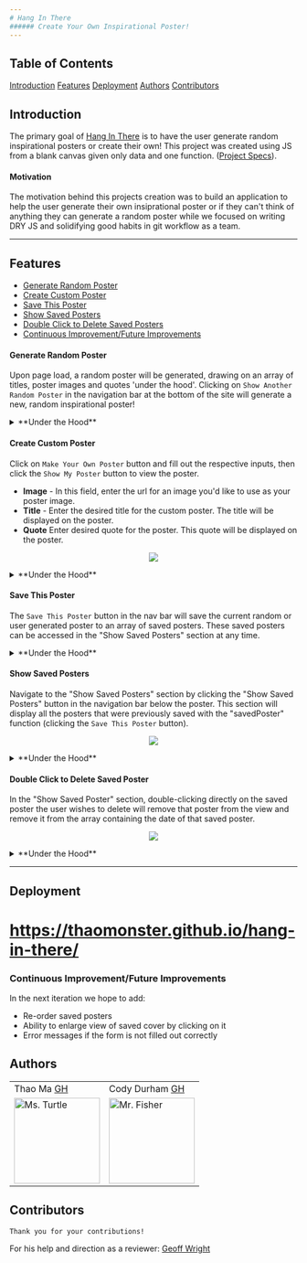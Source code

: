 ```yaml
---
# Hang In There
###### Create Your Own Inspirational Poster!
---
```

## Table of Contents
[Introduction](#introduction)
[Features](#features)
[Deployment](#deployment)
[Authors](#authors)
[Contributors](#contributors)


## Introduction
The primary goal of [Hang In There](https://github.com/thaomonster/hang-in-there) is to have the user generate random inspirational posters or create their own! This project was created using JS from a blank canvas given only data and one function. ([Project Specs](https://frontend.turing.io/projects/module-1/hang-in-there.html)).

#### Motivation
The motivation behind this projects creation was to build an application to help the user generate their own insiprational poster or if they can't think of anything they can generate a random poster while we focused on writing DRY JS and solidifying good habits in git workflow as a team.

---
## Features
* [Generate Random Poster](#Generate-Random-Poster)
* [Create Custom Poster](#Create-Custom-Poster)
* [Save This Poster](#Save-This-Poster)
* [Show Saved Posters](#Show-Saved-Posters)
* [Double Click to Delete Saved Posters](#Double-Click-to-Delete-Saved-Poster)
* [Continuous Improvement/Future Improvements](#Continuous-Improvement/Future-Improvements)

#### Generate Random Poster
Upon page load, a random poster will be generated, drawing on an array of titles, poster images and quotes 'under the hood'. Clicking on `Show Another Random Poster` in the navigation bar at the bottom of the site will generate a new, random inspirational poster!

<details>
  <summary>**Under the Hood**</summary>
  A database of assetts for the random posters (image titles, and quotes) wwere already provided for the project, which is what is drawn upon to create the poster on page load/refresh. Additional assetts are added dynamically to the respective arrays upon creation of a custom poster - the inputted data is stored away and can now be drawn upon when generating random covers. To creat a random poster, click `Show Another Random Poster` button, an event listener was assigned to the button. Upon click, an assett is chosen at random from each of the arrays for the corresponding poster elements and is placed into a new Class object - the new poster. It is then displayed on the home page by reassigning the corresponding HTML elements, which are targeted with the `document.querySelector()` method.
</details>

#### Create Custom Poster
Click on `Make Your Own Poster` button and fill out the respective inputs, then click the `Show My Poster` button to view the poster.

* **Image** - In this field, enter the url for an image you'd like to use as your poster image.
* **Title** - Enter the desired title for the custom poster. The title will be displayed on the poster.
* **Quote** Enter desired quote for the poster. This quote will be displayed on the poster.

<p align = "center">
<img src="https://media.giphy.com/media/7wzaWSH8oP5ZIR5UUJ/giphy.gif">
</p>
      <details>
        <summary>**Under the Hood**</summary>
        Input fields are cleared when loading the `Make Your Own Poster` section by setting the value of those fields to empty strings. Event listeners are attached to each input field. The value of those input fields, upon click of the `Make Your Own Poster` button, are stored in their respective data arrays (i.e. value of "Images" input will be stored in the "images" data array, within "main.js" file, etc.) with a `.push()` method. Those pieces of information are then drawn on to use in the creation of a new Class object, a new poster, which is then displayed on the main page.
      </details> 

#### Save This Poster
The `Save This Poster` button in the nav bar will save the current random or user generated poster to an array of saved posters. These saved posters can be accessed in the "Show Saved Posters" section at any time.

  <details>
  <summary>**Under the Hood**</summary>
  Using event listeners, corresponding information (values) from the various elements of the currently viewed poster are pulled and then used in the creation of a new Class object (our poster), which is then stored in an array of saved posters (`savedPosters`) to draw upon later (for viewing saved posters). Duplicates within the `savedposters` array are avoided with a separate function. That function compares the key values of the poster being saved against the posters that have been saved in the `savedposters` array - if all of the key values (other than the unique `id`) of the poster being saved match up with any of the object key values in the `savedposters` array, then that is a duplicate poster and it is prevented from being added to the array. 
  </details>

#### Show Saved Posters
Navigate to the "Show Saved Posters" section by clicking the "Show Saved Posters" button in the navigation bar below the poster. This section will display all the posters that were previously saved with the "savedPoster" function (clicking the `Save This Poster` button).

<p align = "center">
<img src="https://media.giphy.com/media/ME6Fvdo8nv9lUo1x9R/giphy.gif">
</p>

  <details>
    <summary>**Under the Hood**</summary>
      To prevent duplicate posters from displaying, we decided to clear HTML elements composing the displayed list of saved posters - which would be leftover from any previous visit to the saved posters section. With the section cleared, a `for loop` is used to iterate through the `savedPosters` array and used in the key values of the poster object at index [i] into the corresponding HTML elements (which are targeted with the `.querySelector()` method). Those elements are then inserted into the HTML using the `insertAdjacentHTML()` method.
  </details>

#### Double Click to Delete Saved Poster
In the "Show Saved Poster" section, double-clicking directly on the saved poster the user wishes to delete will remove that poster from the view and remove it from the array containing the date of that saved poster.

<p align = "center">
<img src="https://media.giphy.com/media/d8Hjqg3VeOpDsch4R2/giphy.gif">
</p>

  <details>
    <summary>**Under the Hood**</summary>
    A new function was declared `deletePoster()` that is responsible for using event delagation, we targeted the class `mini-poster` using the `closest()` method to make sure that if the user double clicks anywhere on the mini poster image it will be deleted. We apply the double click method to an event listener on the window/class of `savedPostersGrid` and when that event listener is triggered it will run the `deletePoster()` function and it will look for matching ID's once it finds a match it will delete the double-clicked element from the savedPosters array and the page.
  </details>

---

## Deployment
# https://thaomonster.github.io/hang-in-there/


### Continuous Improvement/Future Improvements
 In the next iteration we hope to add:
  * Re-order saved posters
  * Ability to enlarge view of saved cover by clicking on it
  * Error messages if the form is not filled out correctly



## Authors

<table>
    <tr>
        <td> Thao Ma <a href="https://github.com/thaomonster">GH</td>
        <td> Cody Durham <a href="https://github.com/Cody-Durham">GH</td>
    </tr>
    </tr>

<td><img src="https://avatars0.githubusercontent.com/u/67611512?s=460&u=539b2ddb5db472ee1db734c0ce522551ad071521&v=4" alt="Ms. Turtle"
 width="150" height="auto" /></td>

<td><img src="https://avatars1.githubusercontent.com/u/59241572?s=400&u=40b3f465a77b54526bb08c1cf0a8564982354d14&v=4" alt="Mr. Fisher"
 width="150" height="auto" /></td>
</table>

## Contributors
    
    Thank you for your contributions!
        
For his help and direction as a reviewer: <a href="https://github.com/geoff616">Geoff Wright</a>

